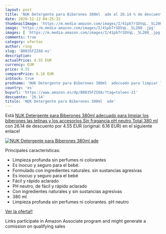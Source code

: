 ```yaml
---
layout: post
title: 'NUK Detergente para Biberones 380ml  ade al 26.14 % de descuento'
date: 2020-12-12 04:25:32
thumbnailImage: 'https://m.media-amazon.com/images/I/41pb7rSDVqL._SL200_.jpg'
image: 'https://m.media-amazon.com/images/I/41pb7rSDVqL._SL200_.jpg'
images: [ 'https://m.media-amazon.com/images/I/41pb7rSDVqL._SL200_.jpg' ]
comments: true
category: ofertas
author: ring
slug: 'B0035FZI68-es'
description:
actualPrice: 4.55 EUR
currency: EUR
price: 4.55
comparePrice: 6.16 EUR
inStock: true
prodname: 'NUK Detergente para Biberones 380ml  adecuado para limpiar los biberones  las tetinas y los accesorios  Sin fragancia  pH neutro  Total 380 ml '
country: 'es'
buyurl: 'https://www.amazon.es/dp/B0035FZI68/?tag=tolees-21'
descuento: '26.14'
titulo: 'NUK Detergente para Biberones 380ml  ade'
---
```


Está [NUK Detergente para Biberones 380ml  adecuado para limpiar los biberones  las tetinas y los accesorios  Sin fragancia  pH neutro  Total 380 ml ](https://www.amazon.es/dp/B0035FZI68/?tag=tolees-21) con 26.14 de descuento por 4.55 EUR (original: 6.16 EUR) en el siguiente enlace!

[![NUK Detergente para Biberones 380ml  ade](https://m.media-amazon.com/images/I/41pb7rSDVqL._SL200_.jpg)](https://www.amazon.es/dp/B0035FZI68/?tag=tolees-21)

Principales características:

- Limpieza profunda sin perfumes ni colorantes
- Es inocuo y seguro para el bebé.
- Formulado con ingredientes naturales. sin sustancias agresivas
- Es inocuo y seguro para el bebé
- Fácil y rápido aclarado
- PH neutro, de fácil y rápido aclarado
- Con ingredientes naturales y sin sustancias agresivas
- 380 ml
- Limpieza profunda sin perfumes ni colorantes. pH neutro

[Ver la oferta!!](https://www.amazon.es/dp/B0035FZI68/?tag=tolees-21)

Links participate in Amazon Associate program and might generate a comission on qualifying sales


